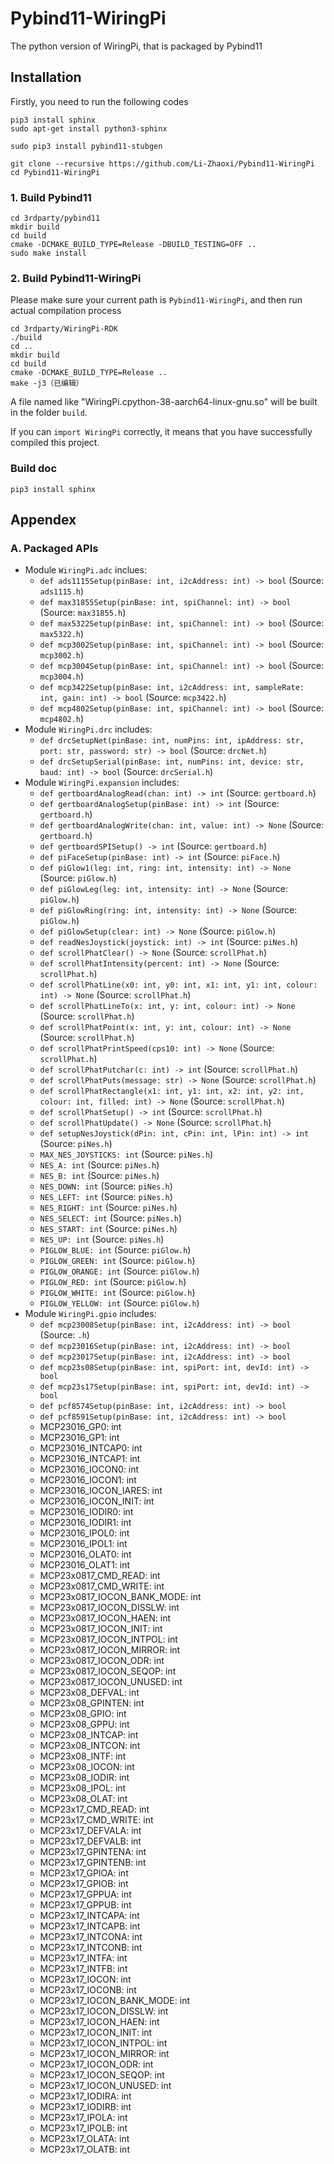# Pybind11-WiringPi
The python version of WiringPi, that is packaged by Pybind11


## Installation

Firstly, you need to run the following codes
```
pip3 install sphinx
sudo apt-get install python3-sphinx

sudo pip3 install pybind11-stubgen

git clone --recursive https://github.com/Li-Zhaoxi/Pybind11-WiringPi
cd Pybind11-WiringPi
```

### 1. Build Pybind11

```
cd 3rdparty/pybind11
mkdir build
cd build
cmake -DCMAKE_BUILD_TYPE=Release -DBUILD_TESTING=OFF ..
sudo make install
```


### 2. Build Pybind11-WiringPi

Please make sure your current path is `Pybind11-WiringPi`, and then run actual compilation process

```
cd 3rdparty/WiringPi-RDK
./build
cd ..
mkdir build 
cd build
cmake -DCMAKE_BUILD_TYPE=Release ..
make -j3（已编辑）
```

A file named like "WiringPi.cpython-38-aarch64-linux-gnu.so" will be built in the folder `build`.

If you can `import WiringPi` correctly,  it means that you have successfully compiled this project.


### Build doc

```
pip3 install sphinx
```



## Appendex

### A. Packaged APIs

- Module `WiringPi.adc` inclues:
  - `def ads1115Setup(pinBase: int, i2cAddress: int) -> bool` (Source: `ads1115.h`)
  - `def max31855Setup(pinBase: int, spiChannel: int) -> bool` (Source: `max31855.h`)
  - `def max5322Setup(pinBase: int, spiChannel: int) -> bool` (Source: `max5322.h`)
  - `def mcp3002Setup(pinBase: int, spiChannel: int) -> bool` (Source: `mcp3002.h`)
  - `def mcp3004Setup(pinBase: int, spiChannel: int) -> bool` (Source: `mcp3004.h`)
  - `def mcp3422Setup(pinBase: int, i2cAddress: int, sampleRate: int, gain: int) -> bool` (Source: `mcp3422.h`)
  - `def mcp4802Setup(pinBase: int, spiChannel: int) -> bool` (Source: `mcp4802.h`)
- Module `WiringPi.drc` includes:
  - `def drcSetupNet(pinBase: int, numPins: int, ipAddress: str, port: str, password: str) -> bool` (Source: `drcNet.h`)
  - `def drcSetupSerial(pinBase: int, numPins: int, device: str, baud: int) -> bool` (Source: `drcSerial.h`)
- Module `WiringPi.expansion` includes:
  - `def gertboardAnalogRead(chan: int) -> int` (Source: `gertboard.h`)
  - `def gertboardAnalogSetup(pinBase: int) -> int` (Source: `gertboard.h`)
  - `def gertboardAnalogWrite(chan: int, value: int) -> None` (Source: `gertboard.h`)
  - `def gertboardSPISetup() -> int` (Source: `gertboard.h`)
  - `def piFaceSetup(pinBase: int) -> int` (Source: `piFace.h`)
  - `def piGlow1(leg: int, ring: int, intensity: int) -> None` (Source: `piGlow.h`)
  - `def piGlowLeg(leg: int, intensity: int) -> None` (Source: `piGlow.h`)
  - `def piGlowRing(ring: int, intensity: int) -> None` (Source: `piGlow.h`)
  - `def piGlowSetup(clear: int) -> None` (Source: `piGlow.h`)
  - `def readNesJoystick(joystick: int) -> int` (Source: `piNes.h`)
  - `def scrollPhatClear() -> None` (Source: `scrollPhat.h`)
  - `def scrollPhatIntensity(percent: int) -> None` (Source: `scrollPhat.h`)
  - `def scrollPhatLine(x0: int, y0: int, x1: int, y1: int, colour: int) -> None` (Source: `scrollPhat.h`)
  - `def scrollPhatLineTo(x: int, y: int, colour: int) -> None` (Source: `scrollPhat.h`)
  - `def scrollPhatPoint(x: int, y: int, colour: int) -> None` (Source: `scrollPhat.h`)
  - `def scrollPhatPrintSpeed(cps10: int) -> None` (Source: `scrollPhat.h`)
  - `def scrollPhatPutchar(c: int) -> int` (Source: `scrollPhat.h`)
  - `def scrollPhatPuts(message: str) -> None` (Source: `scrollPhat.h`)
  - `def scrollPhatRectangle(x1: int, y1: int, x2: int, y2: int, colour: int, filled: int) -> None` (Source: `scrollPhat.h`)
  - `def scrollPhatSetup() -> int` (Source: `scrollPhat.h`)
  - `def scrollPhatUpdate() -> None` (Source: `scrollPhat.h`)
  - `def setupNesJoystick(dPin: int, cPin: int, lPin: int) -> int` (Source: `piNes.h`)
  - `MAX_NES_JOYSTICKS: int` (Source: `piNes.h`)
  - `NES_A: int` (Source: `piNes.h`)
  - `NES_B: int` (Source: `piNes.h`)
  - `NES_DOWN: int` (Source: `piNes.h`)
  - `NES_LEFT: int` (Source: `piNes.h`)
  - `NES_RIGHT: int` (Source: `piNes.h`)
  - `NES_SELECT: int` (Source: `piNes.h`)
  - `NES_START: int` (Source: `piNes.h`)
  - `NES_UP: int` (Source: `piNes.h`)
  - `PIGLOW_BLUE: int` (Source: `piGlow.h`)
  - `PIGLOW_GREEN: int` (Source: `piGlow.h`)
  - `PIGLOW_ORANGE: int` (Source: `piGlow.h`)
  - `PIGLOW_RED: int` (Source: `piGlow.h`)
  - `PIGLOW_WHITE: int` (Source: `piGlow.h`)
  - `PIGLOW_YELLOW: int` (Source: `piGlow.h`)
- Module `WiringPi.gpio` includes:
  - `def mcp23008Setup(pinBase: int, i2cAddress: int) -> bool` (Source: `.h`)
  - `def mcp23016Setup(pinBase: int, i2cAddress: int) -> bool`
  - `def mcp23017Setup(pinBase: int, i2cAddress: int) -> bool`
  - `def mcp23s08Setup(pinBase: int, spiPort: int, devId: int) -> bool`
  - `def mcp23s17Setup(pinBase: int, spiPort: int, devId: int) -> bool`
  - `def pcf8574Setup(pinBase: int, i2cAddress: int) -> bool`
  - `def pcf8591Setup(pinBase: int, i2cAddress: int) -> bool`
  - MCP23016_GP0: int
  - MCP23016_GP1: int
  - MCP23016_INTCAP0: int
  - MCP23016_INTCAP1: int
  - MCP23016_IOCON0: int
  - MCP23016_IOCON1: int
  - MCP23016_IOCON_IARES: int
  - MCP23016_IOCON_INIT: int
  - MCP23016_IODIR0: int
  - MCP23016_IODIR1: int
  - MCP23016_IPOL0: int
  - MCP23016_IPOL1: int
  - MCP23016_OLAT0: int
  - MCP23016_OLAT1: int
  - MCP23x0817_CMD_READ: int
  - MCP23x0817_CMD_WRITE: int
  - MCP23x0817_IOCON_BANK_MODE: int
  - MCP23x0817_IOCON_DISSLW: int
  - MCP23x0817_IOCON_HAEN: int
  - MCP23x0817_IOCON_INIT: int
  - MCP23x0817_IOCON_INTPOL: int
  - MCP23x0817_IOCON_MIRROR: int
  - MCP23x0817_IOCON_ODR: int
  - MCP23x0817_IOCON_SEQOP: int
  - MCP23x0817_IOCON_UNUSED: int
  - MCP23x08_DEFVAL: int
  - MCP23x08_GPINTEN: int
  - MCP23x08_GPIO: int
  - MCP23x08_GPPU: int
  - MCP23x08_INTCAP: int
  - MCP23x08_INTCON: int
  - MCP23x08_INTF: int
  - MCP23x08_IOCON: int
  - MCP23x08_IODIR: int
  - MCP23x08_IPOL: int
  - MCP23x08_OLAT: int
  - MCP23x17_CMD_READ: int
  - MCP23x17_CMD_WRITE: int
  - MCP23x17_DEFVALA: int
  - MCP23x17_DEFVALB: int
  - MCP23x17_GPINTENA: int
  - MCP23x17_GPINTENB: int
  - MCP23x17_GPIOA: int
  - MCP23x17_GPIOB: int
  - MCP23x17_GPPUA: int
  - MCP23x17_GPPUB: int
  - MCP23x17_INTCAPA: int
  - MCP23x17_INTCAPB: int
  - MCP23x17_INTCONA: int
  - MCP23x17_INTCONB: int
  - MCP23x17_INTFA: int
  - MCP23x17_INTFB: int
  - MCP23x17_IOCON: int
  - MCP23x17_IOCONB: int
  - MCP23x17_IOCON_BANK_MODE: int
  - MCP23x17_IOCON_DISSLW: int
  - MCP23x17_IOCON_HAEN: int
  - MCP23x17_IOCON_INIT: int
  - MCP23x17_IOCON_INTPOL: int
  - MCP23x17_IOCON_MIRROR: int
  - MCP23x17_IOCON_ODR: int
  - MCP23x17_IOCON_SEQOP: int
  - MCP23x17_IOCON_UNUSED: int
  - MCP23x17_IODIRA: int
  - MCP23x17_IODIRB: int
  - MCP23x17_IPOLA: int
  - MCP23x17_IPOLB: int
  - MCP23x17_OLATA: int
  - MCP23x17_OLATB: int
